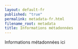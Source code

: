 ```yaml
---
layout: default-fr
published: "true"
permalink: metadata-fr.html
filename_root: metadata
title: Informations métadonnées
---
```


Informations métadonnées ici
